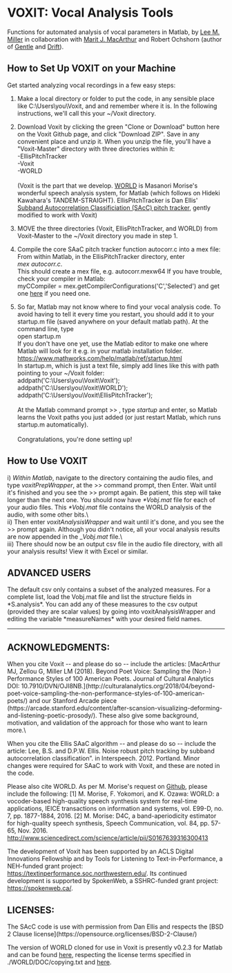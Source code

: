 # VOXIT: Vocal Analysis Tools
Functions for automated analysis of vocal parameters in Matlab, by [Lee M. Miller](https://millerlab.faculty.ucdavis.edu/) in collaboration with [Marit J. MacArthur](https://writing.ucdavis.edu/people/mjmacart/) and Robert Ochshorn (author of [Gentle](http://lowerquality.com/gentle/) and [Drift](http://drift3.lowerquality.com)).

<h2>How to Set Up VOXIT on your Machine</h2>
Get started analyzing vocal recordings in a few easy steps:

1) Make a local directory or folder to put the code, in any sensible place like C:\Users\you\Voxit, and and remember where it is. In the following instructions, we'll call this your ~/Voxit directory.

2) Download Voxit by clicking the green "Clone or Download" button here on the Voxit Github page, and click "Download ZIP". Save in any convenient place and unzip it. When you unzip the file, you'll have a "Voxit-Master" directory with three directories within it:\
-EllisPitchTracker\
-Voxit\
-WORLD\
\
(Voxit is the part that we develop. [WORLD](http://www.kki.yamanashi.ac.jp/~mmorise/world/english/download.html) is Masanori Morise's wonderful speech analysis system, for Matlab (which follows on Hideki Kawahara's TANDEM-STRAIGHT). EllisPitchTracker is Dan Ellis' [Subband Autocorrelation Classificiation (SAcC) pitch tracker](https://github.com/dpwe/SAcC), gently modified to work with Voxit)

3) MOVE the three directories (Voxit, EllisPitchTracker, and WORLD) from Voxit-Master to the ~/Voxit directory you made in step 1.

4) Compile the core SAaC pitch tracker function autocorr.c into a mex file: From within Matlab, in the EllisPitchTracker directory, enter\
  *mex autocorr.c*.\
  This should create a mex file, e.g. autocorr.mexw64
If you have trouble, check your compiler in Matlab:\
  myCCompiler = mex.getCompilerConfigurations('C','Selected')
		and get one [here](https://www.mathworks.com/support/compilers.html) if you need one.

5) So far, Matlab may not know where to find your vocal analysis code. To avoid having to tell it every time you restart, you should add it to your startup.m file (saved anywhere on your default matlab path). At the command line, type\
  open startup.m\
If you don't have one yet, use the Matlab editor to make one where Matlab will look for it e.g. in your matlab installation folder. https://www.mathworks.com/help/matlab/ref/startup.html \
In startup.m, which is just a text file, simply add lines like this with path pointing to your ~/Voxit folder:\
addpath('C:\Users\you\Voxit\Voxit');\
addpath('C:\Users\you\Voxit\WORLD');\
addpath('C:\Users\you\Voxit\EllisPitchTracker');\
\
At the Matlab command prompt >> , type *startup* and enter, so Matlab learns the Voxit paths you just added (or just restart Matlab, which runs startup.m automatically).\
\
Congratulations, you're done setting up!  


<h2>How to Use VOXIT</h2>
<h2For each set of audio files you want to analyze:</h2>

i) *Within Matlab*, navigate to the directory containing the audio files, and type *voxitPrepWrapper*, at the >> command prompt, then Enter. Wait until it's finished and you see the >> prompt again. Be patient, this step will take longer than the next one. You should now have _*Vobj.mat_ file for each of your audio files. This _*Vobj.mat_ file contains the WORLD analysis of the audio, with some other bits.\  
ii) Then enter *voxitAnalysisWrapper* and wait until it's done, and you see the >> prompt again. Although you didn't notice, all your vocal analysis results are now appended in the _*Vobj.mat* file.\  
iii) There should now be an output csv file in the audio file directory, with all your analysis results! View it with Excel or similar.


<h2>ADVANCED USERS</h2>
The default csv only contains a subset of the analyzed measures. For a complete list, load the Vobj.mat file and list the structure fields in *S.analysis*. You can add any of these measures to the csv output (provided they are scalar values) by going into voxitAnalysisWrapper and editing the variable *measureNames* with your desired field names.

___________________________________________________________________
<h2>ACKNOWLEDGMENTS:</h2>
When you cite Voxit -- and please do so -- include the articles:
[MacArthur MJ, Zellou G, Miller LM (2018). Beyond Poet Voice: Sampling the (Non-) Performance Styles of 100 American Poets. Journal of Cultural Analytics DOI: 10.7910/DVN/OJI8NB.](http://culturalanalytics.org/2018/04/beyond-poet-voice-sampling-the-non-performance-styles-of-100-american-poets/) and our Stanford Arcade piece (https://arcade.stanford.edu/content/after-scansion-visualizing-deforming-and-listening-poetic-prosody/). These also give some background, motivation, and validation of the approach for those who want to learn more.\

When you cite the Ellis SAaC algorithm --  and please do so --  include the article:
Lee, B.S. and D.P.W. Ellis. Noise robust pitch tracking by subband autocorrelation classification”. in Interspeech. 2012. Portland. Minor changes were required for SAaC to work with Voxit, and these are noted in the code.

Please also cite WORLD. As per M. Morise's request on [Github](https://github.com/mmorise/World), please include the following:
[1] M. Morise, F. Yokomori, and K. Ozawa: WORLD: a vocoder-based high-quality speech synthesis system for real-time applications, IEICE transactions on information and systems, vol. E99-D, no. 7, pp. 1877-1884, 2016.
[2] M. Morise: D4C, a band-aperiodicity estimator for high-quality speech synthesis, Speech Communication, vol. 84, pp. 57-65, Nov. 2016. http://www.sciencedirect.com/science/article/pii/S0167639316300413

The development of Voxit has been supported by an ACLS Digital Innovations Fellowship and by Tools for Listening to Text-in-Performance, a NEH-funded grant project: https://textinperformance.soc.northwestern.edu/. Its continued development is supported by SpokenWeb, a SSHRC-funded grant project: https://spokenweb.ca/.

<h2>LICENSES:</h2>
The SAcC code is use with permission from Dan Ellis and respects the [BSD 2 Clause license](https://opensource.org/licenses/BSD-2-Clause/)

The version of WORLD cloned for use in Voxit is presently v0.2.3 for Matlab and can be found [here](http://www.kki.yamanashi.ac.jp/~mmorise/world/english/download.html), respecting the license terms specified in ./WORLD/DOC/copying.txt and [here](https://github.com/mmorise/World/blob/master/LICENSE.txt).  


